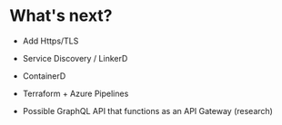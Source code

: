 # What's next?

- Add Https/TLS

- Service Discovery / LinkerD

- ContainerD

- Terraform + Azure Pipelines

- Possible GraphQL API that functions as an API Gateway (research)